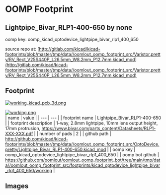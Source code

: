 # OOMP Footprint  
## Lightpipe_Bivar_RLP1-400-650  by none  
  
oomp key: oomp_kicad_optodevice_lightpipe_bivar_rlp1_400_650  
  
source repo at: [http://gitlab.com/kicad/kicad-footprints/blob/master/tmp/data//oomlout_oomp_footprint_src/Varistor.pretty/RV_Rect_V25S440P_L26.5mm_W8.2mm_P12.7mm.kicad_mod](http://gitlab.com/kicad/kicad-footprints/blob/master/tmp/data//oomlout_oomp_footprint_src/Varistor.pretty/RV_Rect_V25S440P_L26.5mm_W8.2mm_P12.7mm.kicad_mod)  
## Footprint  
  
[![working_kicad_pcb_3d.png](working_kicad_pcb_3d_600.png)](working_kicad_pcb_3d.png)  
  
[![working.png](working_600.png)](working.png)  
| name | value | 
| --- | --- | 
| footprint name | Lightpipe_Bivar_RLP1-400-650 | 
| footprint description | 1-way, 2.8mm lightpipe, 10mm lens output height, 17mm protrusion, https://www.bivar.com/parts_content/Datasheets/RLP1-XXX-XXX.pdf | 
| number of pads | 2 | 
| github path | http://github.com/kicad/kicad-footprints/blob/master/tmp/data//oomlout_oomp_footprint_src/OptoDevice.pretty/Lightpipe_Bivar_RLP1-400-650.kicad_mod | 
| oomp key | oomp_kicad_optodevice_lightpipe_bivar_rlp1_400_650 | 
| oomp bot github | https://github.com/oomlout/oomlout_oomp_footprint_bot/tree/main/tmp/data//oomlout_oomp_footprint_src/footprints/kicad_optodevice_lightpipe_bivar_rlp1_400_650/working | 
## Images  
